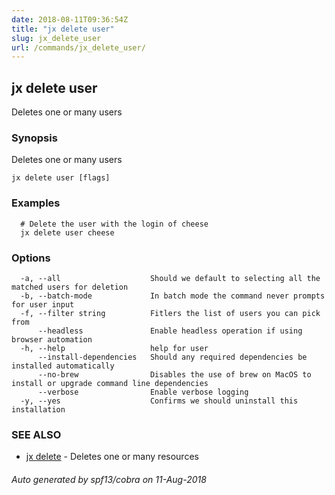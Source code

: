 ```yaml
---
date: 2018-08-11T09:36:54Z
title: "jx delete user"
slug: jx_delete_user
url: /commands/jx_delete_user/
---
```

## jx delete user

Deletes one or many users

### Synopsis

Deletes one or many users

```
jx delete user [flags]
```

### Examples

```
  # Delete the user with the login of cheese
  jx delete user cheese
```

### Options

```
  -a, --all                    Should we default to selecting all the matched users for deletion
  -b, --batch-mode             In batch mode the command never prompts for user input
  -f, --filter string          Fitlers the list of users you can pick from
      --headless               Enable headless operation if using browser automation
  -h, --help                   help for user
      --install-dependencies   Should any required dependencies be installed automatically
      --no-brew                Disables the use of brew on MacOS to install or upgrade command line dependencies
      --verbose                Enable verbose logging
  -y, --yes                    Confirms we should uninstall this installation
```

### SEE ALSO

* [jx delete](/commands/jx_delete/)	 - Deletes one or many resources

###### Auto generated by spf13/cobra on 11-Aug-2018
